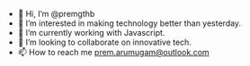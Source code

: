 - 👋 Hi, I’m @premgthb
- 👀 I’m interested in making technology better than yesterday.
- 🌱 I’m currently working with Javascript.
- 💞️ I’m looking to collaborate on innovative tech.
- 📫 How to reach me prem.arumugam@outlook.com

<!---
premgthb/premgthb is a ✨ special ✨ repository because its `README.md` (this file) appears on your GitHub profile.
You can click the Preview link to take a look at your changes.
--->
